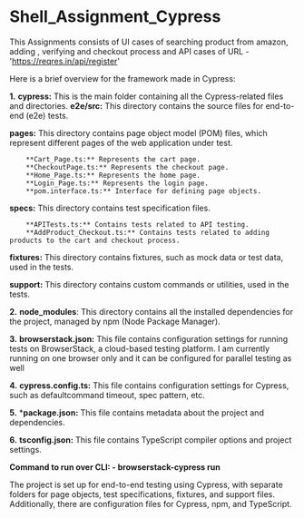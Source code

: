 # Shell_Assignment_Cypress

This Assignments consists of UI cases of searching product from amazon, adding , verifying and checkout process
and API cases of URL - 'https://reqres.in/api/register'

Here is a brief overview for the framework made in Cypress:

**1.** **cypress:** This is the main folder containing all the Cypress-related files and directories.
   **e2e/src:** This directory contains the source files for end-to-end (e2e) tests.
       
   **pages:** This directory contains page object model (POM) files, which represent different pages of the web application under test.

        **Cart_Page.ts:** Represents the cart page.
        **CheckoutPage.ts:** Represents the checkout page.
        **Home_Page.ts:** Represents the home page.
        **Login_Page.ts:** Represents the login page.
        **pom.interface.ts:** Interface for defining page objects.
        
   **specs:** This directory contains test specification files.
   
        **APITests.ts:** Contains tests related to API testing.
        **AddProduct_Checkout.ts:** Contains tests related to adding products to the cart and checkout process.
        
   **fixtures:** This directory contains fixtures, such as mock data or test data, used in the tests.

   **support:** This directory contains custom commands or utilities, used in the tests.
   
**2.** **node_modules**: This directory contains all the installed dependencies for the project, managed by npm (Node Package Manager).

**3.** **browserstack.json:** This file contains  configuration settings for running tests on BrowserStack, a cloud-based testing platform. I am currently running on one browser only and it can be configured for parallel testing as well

**4.** **cypress.config.ts:** This file contains configuration settings for Cypress, such as defaultcommand timeout, spec pattern, etc.

**5.** ***package.json:** This file contains metadata about the project and dependencies.

**6.** **tsconfig.json:** This file contains TypeScript compiler options and project settings.

**Command to run over CLI: - browserstack-cypress run**

The project is set up for end-to-end testing using Cypress, with separate folders for page objects, test specifications, fixtures, and support files. Additionally, there are configuration files for Cypress, npm, and TypeScript.


